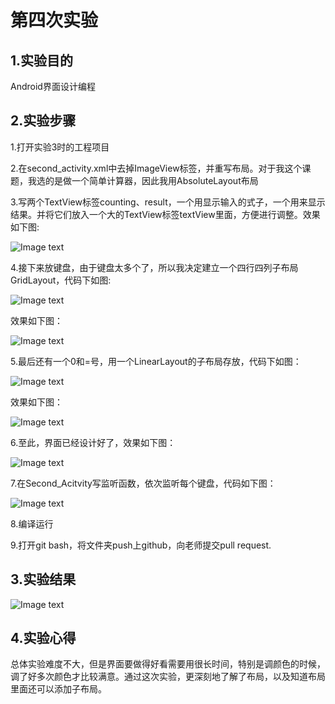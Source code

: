 # 第四次实验
## 1.实验目的
Android界面设计编程  
## 2.实验步骤
1.打开实验3时的工程项目  

2.在second_activity.xml中去掉ImageView标签，并重写布局。对于我这个课题，我选的是做一个简单计算器，因此我用AbsoluteLayout布局  

3.写两个TextView标签counting、result，一个用显示输入的式子，一个用来显示结果。并将它们放入一个大的TextView标签textView里面，方便进行调整。效果如下图:    

![Image text](https://github.com/ccxm/android-labs-2018/blob/master/soft1614080902419/4.1.png)  

4.接下来放键盘，由于键盘太多个了，所以我决定建立一个四行四列子布局GridLayout，代码下如图:    

![Image text](https://github.com/ccxm/android-labs-2018/blob/master/soft1614080902419/4.2.png)  

效果如下图：   

![Image text](https://github.com/ccxm/android-labs-2018/blob/master/soft1614080902419/4.3.png)  

5.最后还有一个0和=号，用一个LinearLayout的子布局存放，代码下如图：  

![Image text](https://github.com/ccxm/android-labs-2018/blob/master/soft1614080902419/4.4.png)  

效果如下图：  

![Image text](https://github.com/ccxm/android-labs-2018/blob/master/soft1614080902419/4.5.png)  

6.至此，界面已经设计好了，效果如下图：  

![Image text](https://github.com/ccxm/android-labs-2018/blob/master/soft1614080902419/4.6.png)  

7.在Second_Acitvity写监听函数，依次监听每个键盘，代码如下图：    

![Image text](https://github.com/ccxm/android-labs-2018/blob/master/soft1614080902419/4.7.png)  

8.编译运行

9.打开git bash，将文件夹push上github，向老师提交pull request.  

## 3.实验结果    

![Image text](https://github.com/ccxm/android-labs-2018/blob/master/soft1614080902419/4.8.PNG)  

## 4.实验心得
总体实验难度不大，但是界面要做得好看需要用很长时间，特别是调颜色的时候，调了好多次颜色才比较满意。通过这次实验，更深刻地了解了布局，以及知道布局里面还可以添加子布局。  
